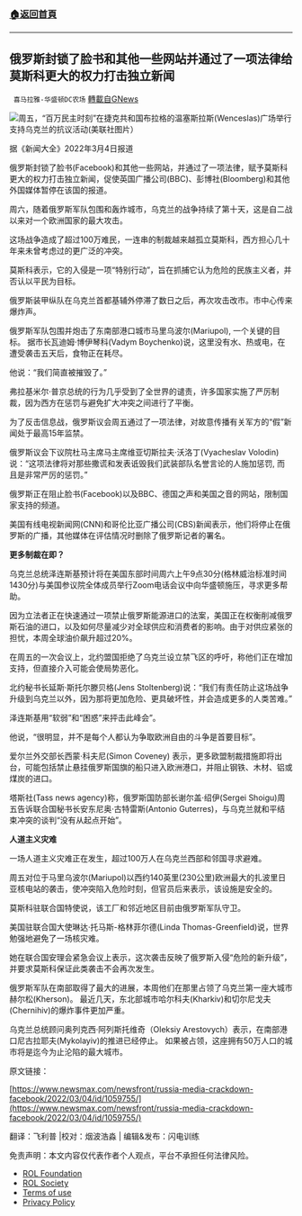 ###  [:house:返回首頁](https://github.com/ourhimalayas/txt)
---


## 俄罗斯封锁了脸书和其他一些网站并通过了一项法律给莫斯科更大的权力打击独立新闻
` 喜马拉雅-华盛顿DC农场` [轉載自GNews](https://gnews.org/zh-hans/2118429/)

![](https://assets.gnews.org/wp-content/uploads/2022/03/图片1-51.png)周五，“百万民主时刻”在捷克共和国布拉格的温塞斯拉斯(Wenceslas)广场举行支持乌克兰的抗议活动(美联社图片）


据《新闻大全》2022年3月4日报道

俄罗斯封锁了脸书(Facebook)和其他一些网站，并通过了一项法律，赋予莫斯科更大的权力打击独立新闻，促使英国广播公司(BBC)、彭博社(Bloomberg)和其他外国媒体暂停在该国的报道。

周六，随着俄罗斯军队包围和轰炸城市，乌克兰的战争持续了第十天，这是自二战以来对一个欧洲国家的最大攻击。

这场战争造成了超过100万难民，一连串的制裁越来越孤立莫斯科，西方担心几十年来未曾考虑过的更广泛的冲突。

莫斯科表示，它的入侵是一项“特别行动”，旨在抓捕它认为危险的民族主义者，并否认以平民为目标。

俄罗斯装甲纵队在乌克兰首都基辅外停滞了数日之后，再次攻击改市。市中心传来爆炸声。

俄罗斯军队包围并炮击了东南部港口城市马里乌波尔(Mariupol), 一个关键的目标。 据市长瓦迪姆·博伊琴科(Vadym Boychenko)说，这里没有水、热或电，在遭受袭击五天后，食物正在耗尽。

他说：“我们简直被摧毁了。”

弗拉基米尔·普京总统的行为几乎受到了全世界的谴责，许多国家实施了严厉制裁，因为西方在惩罚与避免扩大冲突之间进行了平衡。

为了反击信息战，俄罗斯议会周五通过了一项法律，对故意传播有关军方的“假”新闻处于最高15年监禁。

俄罗斯议会下议院杜马主席马主席维亚切斯拉夫·沃洛丁(Vyacheslav Volodin)说：“这项法律将对那些撒谎和发表诋毁我们武装部队名誉言论的人施加惩罚, 而且是非常严厉的惩罚。”

俄罗斯正在阻止脸书(Facebook)以及BBC、德国之声和美国之音的网站，限制国家支持的频道。

美国有线电视新闻网(CNN)和哥伦比亚广播公司(CBS)新闻表示，他们将停止在俄罗斯的广播，其他媒体在评估情况时删除了俄罗斯记者的署名。

**更多制裁在即？**

乌克兰总统泽连斯基预计将在美国东部时间周六上午9点30分(格林威治标准时间1430分)与美国参议院全体成员举行Zoom电话会议中向华盛顿施压，寻求更多帮助。

因为立法者正在快速通过一项禁止俄罗斯能源进口的法案，美国正在权衡削减俄罗斯石油的进口，以及如何尽量减少对全球供应和消费者的影响。由于对供应紧张的担忧，本周全球油价飙升超过20%。

在周五的一次会议上，北约盟国拒绝了乌克兰设立禁飞区的呼吁，称他们正在增加支持，但直接介入可能会使局势恶化。

北约秘书长延斯·斯托尔滕贝格(Jens Stoltenberg)说：“我们有责任防止这场战争升级到乌克兰以外，因为那将更加危险、更具破坏性，并会造成更多的人类苦难。”

泽连斯基用“软弱”和“困惑”来抨击此峰会”。

他说，“很明显，并不是每个人都认为争取欧洲自由的斗争是首要目标”。

爱尔兰外交部长西蒙·科夫尼(Simon Coveney) 表示，更多欧盟制裁措施即将出台，可能包括禁止悬挂俄罗斯国旗的船只进入欧洲港口，并阻止钢铁、木材、铝或煤炭的进口。

塔斯社(Tass news agency)称，俄罗斯国防部长谢尔盖·绍伊(Sergei Shoigu)周五告诉联合国秘书长安东尼奥·古特雷斯(Antonio Guterres)，与乌克兰就和平结束冲突的谈判“没有从起点开始”。

**人道主义灾难**

一场人道主义灾难正在发生，超过100万人在乌克兰西部和邻国寻求避难。

周五对位于马里乌波尔(Mariupol)以西约140英里(230公里)欧洲最大的扎波里日亚核电站的袭击，使冲突陷入危险时刻，但官员后来表示，该设施是安全的。

莫斯科驻联合国特使说，该工厂和邻近地区目前由俄罗斯军队守卫。

美国驻联合国大使琳达·托马斯-格林菲尔德(Linda Thomas-Greenfield)说，世界勉强地避免了一场核灾难。

她在联合国安理会紧急会议上表示，这次袭击反映了俄罗斯入侵“危险的新升级”，并要求莫斯科保证此类袭击不会再次发生。

俄罗斯军队在南部取得了最大的进展，本周他们在那里占领了乌克兰第一座大城市赫尔松(Kherson)。 最近几天，东北部城市哈尔科夫(Kharkiv)和切尔尼戈夫(Chernihiv)的爆炸事件更加严重。

乌克兰总统顾问奥列克西·阿列斯托维奇（Oleksiy Arestovych）表示，在南部港口尼古拉耶夫(Mykolayiv)的推进已经停止。 如果被占领，这座拥有50万人口的城市将是迄今为止沦陷的最大城市。

原文链接：

[https://www.newsmax.com/newsfront/russia-media-crackdown-facebook/2022/03/04/id/1059755/](https://www.newsmax.com/newsfront/russia-media-crackdown-facebook/2022/03/04/id/1059755/)





翻译：飞利普 |校对：烟波浩淼 | 编辑&发布：闪电训练

 

免责声明：本文内容仅代表作者个人观点，平台不承担任何法律风险。

- [ROL Foundation](https://rolfoundation.org/)
- [ROL Society](https://rolsociety.org/)
- [Terms of use](https://gnews.org/terms-of-use-3/)
- [Privacy Policy](https://gnews.org/privacy-policy/)
